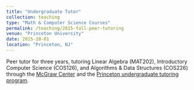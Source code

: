 ```yaml
---
title: "Undergraduate Tutor"
collection: teaching
type: "Math & Computer Science Courses"
permalink: /teaching/2015-fall-peer-tutoring
venue: "Princeton University"
date: 2015-10-01
location: "Princeton, NJ"
---
```


Peer tutor for three years, tutoring Linear Algebra (MAT202), Introductory Computer Science (COS126), and Algorithms & Data Structures (COS226) through the [McGraw Center](https://mcgraw.princeton.edu/) and the [Princeton undergraduate tutoring program](https://odoc.princeton.edu/support/finding-help-academic-work/individual-peer-tutoring).
